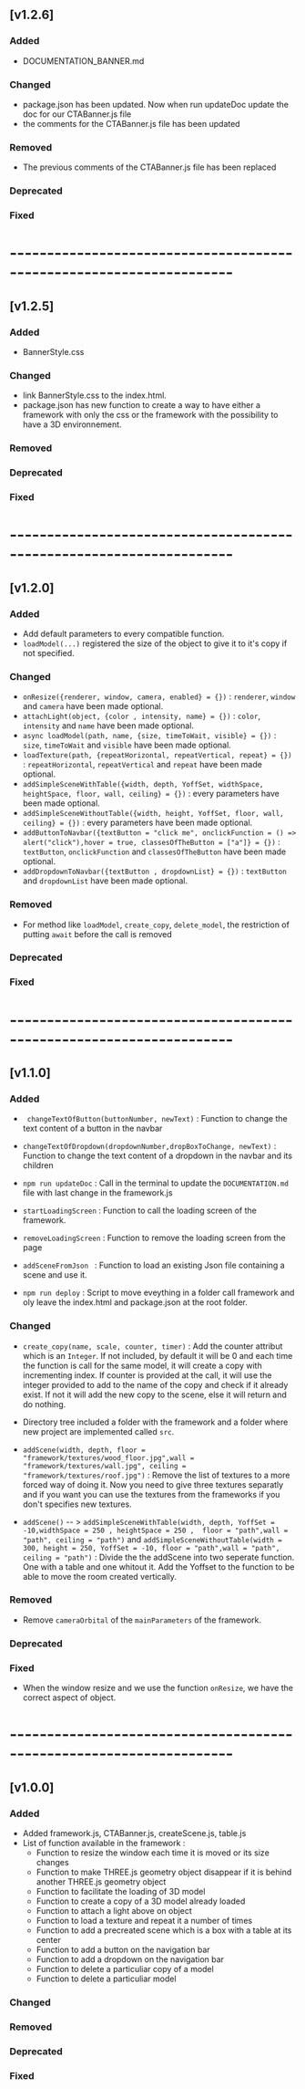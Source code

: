 ## [v1.2.6]
### Added
- DOCUMENTATION_BANNER.md

### Changed
- package.json has been updated. Now when run updateDoc update the doc for our CTABanner.js file
- the comments for the CTABanner.js file has been updated

### Removed
- The previous comments of the CTABanner.js file has been replaced

### Deprecated

### Fixed

# --------------------------------------------------------------------
## [v1.2.5]
### Added
- BannerStyle.css

### Changed
- link BannerStyle.css to the index.html.
- package.json has new function to create a way to have either a framework with only the css or the framework with the possibility to have a 3D environnement.

### Removed

### Deprecated

### Fixed

# --------------------------------------------------------------------

## [v1.2.0]
### Added
- Add default parameters to every compatible function.
- `loadModel(...)` registered the size of the object to give it to it's copy if not specified.

### Changed
- `onResize({renderer, window, camera, enabled} = {})` : `renderer`, `window` and `camera` have been made optional.
- `attachLight(object, {color , intensity, name} = {})` : `color`, `intensity` and `name` have been made optional.
- `async loadModel(path, name, {size, timeToWait, visible} = {})` : `size`, `timeToWait` and `visible` have been made optional.
- `loadTexture(path, {repeatHorizontal, repeatVertical, repeat} = {})` : `repeatHorizontal`, `repeatVertical` and `repeat` have been made optional.
- `addSimpleSceneWithTable({width, depth, YoffSet, widthSpace, heightSpace, floor, wall, ceiling} = {})` : every parameters have been made optional.
- `addSimpleSceneWithoutTable({width, height, YoffSet, floor, wall, ceiling} = {})` : every parameters have been made optional.
- `addButtonToNavbar({textButton = "click me", onclickFunction = () => alert("click"),hover = true, classesOfTheButton = ["a"]} = {})` : `textButton`, `onclickFunction` and `classesOfTheButton` have been made optional.
- `addDropdownToNavbar({textButton , dropdownList} = {})` : `textButton` and `dropdownList` have been made optional.

### Removed
- For method like `loadModel`, `create_copy`, `delete_model`, the restriction of putting `await` before the call is removed

### Deprecated

### Fixed

# --------------------------------------------------------------------

## [v1.1.0]
### Added
- ``` changeTextOfButton(buttonNumber, newText)``` : Function to change the text content of a button in the navbar

- ``` changeTextOfDropdown(dropdownNumber,dropBoxToChange, newText) ``` : Function to change the text content of a dropdown in the navbar and its children

- ```npm run updateDoc``` : Call in the terminal to update the `DOCUMENTATION.md` file with last change in the framework.js

- ```startLoadingScreen``` : Function to call the loading screen of the framework.

- ```removeLoadingScreen``` : Function to remove the loading screen from the page

- ```addSceneFromJson ``` : Function to load an existing Json file containing a scene and use it.

- `npm run deploy` : Script to move eveything in a folder call framework and oly leave the index.html and package.json at the root folder.

### Changed
- ```create_copy(name, scale, counter, timer)``` :  Add the counter attribut which is an ``Integer``. If not included, by default it will be 0 and each time the function is call for the same model, it will create a copy with incrementing index. If counter is provided at the call, it will use the integer provided to add to the name of the copy and check if it already exist. If not it will add the new copy to the scene, else it will return and do nothing.

- Directory tree included a folder with the framework and a folder where new project are implemented called ``` src ```.

- ```addScene(width, depth, floor = "framework/textures/wood_floor.jpg",wall = "framework/textures/wall.jpg", ceiling = "framework/textures/roof.jpg")``` : Remove the list of textures to a more forced way of doing it. Now you need to give three textures separatly and if you want you can use the textures from the frameworks if you don't specifies new textures.

- `addScene()` -- > `addSimpleSceneWithTable(width, depth, YoffSet = -10,widthSpace = 250 , heightSpace = 250 ,  floor = "path",wall = "path", ceiling = "path")` and `addSimpleSceneWithoutTable(width = 300, height = 250, YoffSet = -10, floor = "path",wall = "path", ceiling = "path")` : Divide the the addScene into two seperate function. One with a table and one whitout it. Add the Yoffset to the function to be able to move the room created vertically.

### Removed
- Remove `cameraOrbital` of the `mainParameters` of the framework.

### Deprecated

### Fixed
- When the window resize and we use the function `onResize`, we have the correct aspect of object.

# --------------------------------------------------------------------

## [v1.0.0]
### Added
- Added framework.js, CTABanner.js, createScene.js, table.js
- List of function available in the framework :
    - Function to resize the window each time it is moved or its size changes
    - Function to make THREE.js geometry object disappear if it is behind another THREE.js geometry object
    - Function to facilitate the loading of 3D model
    - Function to create a copy of a 3D model already loaded
    - Function to attach a light above on object
    - Function to load a texture and repeat it a number of times
    - Function to add a precreated scene which is a box with a table at its center
    - Function to add a button on the navigation bar
    - Function to add a dropdown on the navigation bar
    - Function to delete a particuliar copy of a model
    - Function to delete a particuliar model

### Changed

### Removed

### Deprecated

### Fixed